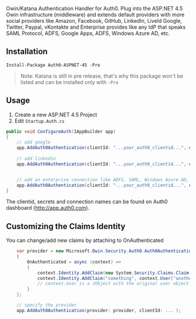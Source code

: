 Owin/Katana Authentication Handler for Auth0. Plug into the ASP.NET 4.5 Owin infrastructure (middleware) and extends default providers with more social providers like Amazon, Facebook, GitHub, LinkedIn, LiveId Google, Twitter, Paypal, vKontakte and Enterprise provides like any IdP that speaks SAML Protocol, ADFS, Google Apps, ADFS, Windows Azure AD, etc. 

## Installation

	Install-Package Auth0-ASPNET-45 -Pre

> Note: Katana is still in pre release, that's why this package won't be listed and can be installed only with `-Pre`

## Usage

1. Create a new ASP.NET 4.5 Project
2. Edit `Startup.Auth.cs`

~~~c#
public void ConfigureAuth(IAppBuilder app)
{
    // add google
    app.AddAuth0Authentication(clientId: "...your_auth0_clientid...", clientSecret: "...your_auth0_clientsecret...", domain: "youraccount.auth0.com", connection: "google-oauth2", displayName: "Google");
    
    // add linkedin
    app.AddAuth0Authentication(clientId: "...your_auth0_clientid...", clientSecret: "...your_auth0_clientsecret...", domain: "youraccount.auth0.com", connection: "linkedin", displayName: "LinkedIn");


    // add an enterprise connection like ADFS, SAML, Windows Azure AD, etc.
    app.AddAuth0Authentication(clientId: "...your_auth0_clientid...", clientSecret: "...your_auth0_clientsecret...", domain: "youraccount.auth0.com", connection: "bigenterprise.com", displayName: "Big Enterprise");
}
~~~

The clientid, secrets and connection names can be found on Auth0 dashboard (http://app.auth0.com).

## Customizing the Claims Identity

You can change/add new claims by attaching to OnAuthenticated

~~~c#
    var provider = new Microsoft.Owin.Security.Auth0.Auth0AuthenticationProvider
    {
        OnAuthenticated = async (context) =>
        {
            context.Identity.AddClaim(new System.Security.Claims.Claim("foo", "bar"));
            context.Identity.AddClaim("something", context.User["another_prop"].ToString());
            // context.User is a JObject with the original user object from Auth0
        }
    };

    // specify the provider
    app.AddAuth0Authentication(provider: provider, clientId: ... );
~~~

